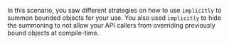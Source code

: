 In this scenario, you saw different strategies on how to use `implicitly` to summon bounded objects for your use. You also used `implicitly` to hide the summoning to not allow your API callers from overriding previously bound objects at compile-time.
